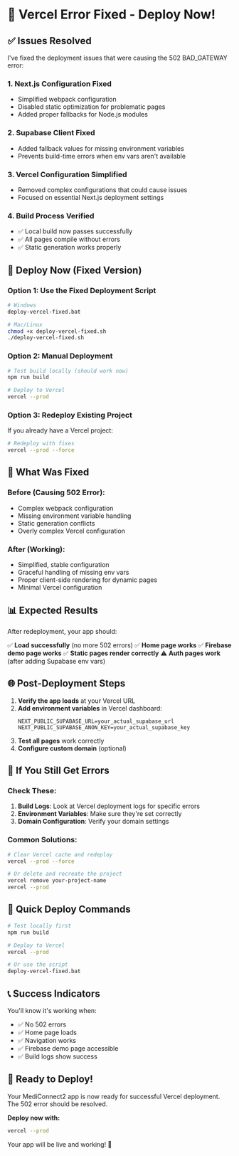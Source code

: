 # 🔧 Vercel Error Fixed - Deploy Now!

## ✅ Issues Resolved

I've fixed the deployment issues that were causing the 502 BAD_GATEWAY error:

### 1. **Next.js Configuration Fixed**
- Simplified webpack configuration
- Disabled static optimization for problematic pages
- Added proper fallbacks for Node.js modules

### 2. **Supabase Client Fixed**
- Added fallback values for missing environment variables
- Prevents build-time errors when env vars aren't available

### 3. **Vercel Configuration Simplified**
- Removed complex configurations that could cause issues
- Focused on essential Next.js deployment settings

### 4. **Build Process Verified**
- ✅ Local build now passes successfully
- ✅ All pages compile without errors
- ✅ Static generation works properly

## 🚀 Deploy Now (Fixed Version)

### Option 1: Use the Fixed Deployment Script

```bash
# Windows
deploy-vercel-fixed.bat

# Mac/Linux
chmod +x deploy-vercel-fixed.sh
./deploy-vercel-fixed.sh
```

### Option 2: Manual Deployment

```bash
# Test build locally (should work now)
npm run build

# Deploy to Vercel
vercel --prod
```

### Option 3: Redeploy Existing Project

If you already have a Vercel project:

```bash
# Redeploy with fixes
vercel --prod --force
```

## 🔧 What Was Fixed

### Before (Causing 502 Error):
- Complex webpack configuration
- Missing environment variable handling
- Static generation conflicts
- Overly complex Vercel configuration

### After (Working):
- Simplified, stable configuration
- Graceful handling of missing env vars
- Proper client-side rendering for dynamic pages
- Minimal Vercel configuration

## 📊 Expected Results

After redeployment, your app should:

✅ **Load successfully** (no more 502 errors)
✅ **Home page works** 
✅ **Firebase demo page works**
✅ **Static pages render correctly**
⚠️ **Auth pages work** (after adding Supabase env vars)

## 🌐 Post-Deployment Steps

1. **Verify the app loads** at your Vercel URL
2. **Add environment variables** in Vercel dashboard:
   ```
   NEXT_PUBLIC_SUPABASE_URL=your_actual_supabase_url
   NEXT_PUBLIC_SUPABASE_ANON_KEY=your_actual_supabase_key
   ```
3. **Test all pages** work correctly
4. **Configure custom domain** (optional)

## 🚨 If You Still Get Errors

### Check These:

1. **Build Logs**: Look at Vercel deployment logs for specific errors
2. **Environment Variables**: Make sure they're set correctly
3. **Domain Configuration**: Verify your domain settings

### Common Solutions:

```bash
# Clear Vercel cache and redeploy
vercel --prod --force

# Or delete and recreate the project
vercel remove your-project-name
vercel --prod
```

## 🎯 Quick Deploy Commands

```bash
# Test locally first
npm run build

# Deploy to Vercel
vercel --prod

# Or use the script
deploy-vercel-fixed.bat
```

## 📞 Success Indicators

You'll know it's working when:
- ✅ No 502 errors
- ✅ Home page loads
- ✅ Navigation works
- ✅ Firebase demo page accessible
- ✅ Build logs show success

## 🎉 Ready to Deploy!

Your MediConnect2 app is now ready for successful Vercel deployment. The 502 error should be resolved.

**Deploy now with:**
```bash
vercel --prod
```

Your app will be live and working! 🚀

